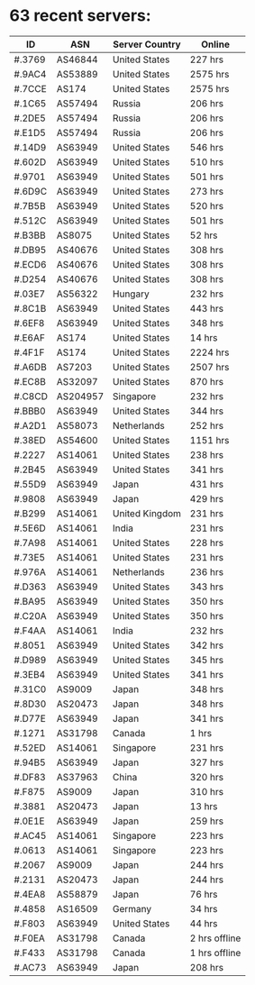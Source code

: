 # 63 recent servers:

| ID | ASN | Server Country | Online |
| ------ | ------ | ------ | ------ |
| #.3769 | AS46844 | United States | 227 hrs |
| #.9AC4 | AS53889 | United States | 2575 hrs |
| #.7CCE | AS174 | United States | 2575 hrs |
| #.1C65 | AS57494 | Russia | 206 hrs |
| #.2DE5 | AS57494 | Russia | 206 hrs |
| #.E1D5 | AS57494 | Russia | 206 hrs |
| #.14D9 | AS63949 | United States | 546 hrs |
| #.602D | AS63949 | United States | 510 hrs |
| #.9701 | AS63949 | United States | 501 hrs |
| #.6D9C | AS63949 | United States | 273 hrs |
| #.7B5B | AS63949 | United States | 520 hrs |
| #.512C | AS63949 | United States | 501 hrs |
| #.B3BB | AS8075 | United States | 52 hrs |
| #.DB95 | AS40676 | United States | 308 hrs |
| #.ECD6 | AS40676 | United States | 308 hrs |
| #.D254 | AS40676 | United States | 308 hrs |
| #.03E7 | AS56322 | Hungary | 232 hrs |
| #.8C1B | AS63949 | United States | 443 hrs |
| #.6EF8 | AS63949 | United States | 348 hrs |
| #.E6AF | AS174 | United States | 14 hrs |
| #.4F1F | AS174 | United States | 2224 hrs |
| #.A6DB | AS7203 | United States | 2507 hrs |
| #.EC8B | AS32097 | United States | 870 hrs |
| #.C8CD | AS204957 | Singapore | 232 hrs |
| #.BBB0 | AS63949 | United States | 344 hrs |
| #.A2D1 | AS58073 | Netherlands | 252 hrs |
| #.38ED | AS54600 | United States | 1151 hrs |
| #.2227 | AS14061 | United States | 238 hrs |
| #.2B45 | AS63949 | United States | 341 hrs |
| #.55D9 | AS63949 | Japan | 431 hrs |
| #.9808 | AS63949 | Japan | 429 hrs |
| #.B299 | AS14061 | United Kingdom | 231 hrs |
| #.5E6D | AS14061 | India | 231 hrs |
| #.7A98 | AS14061 | United States | 228 hrs |
| #.73E5 | AS14061 | United States | 231 hrs |
| #.976A | AS14061 | Netherlands | 236 hrs |
| #.D363 | AS63949 | United States | 343 hrs |
| #.BA95 | AS63949 | United States | 350 hrs |
| #.C20A | AS63949 | United States | 350 hrs |
| #.F4AA | AS14061 | India | 232 hrs |
| #.8051 | AS63949 | United States | 342 hrs |
| #.D989 | AS63949 | United States | 345 hrs |
| #.3EB4 | AS63949 | United States | 341 hrs |
| #.31C0 | AS9009 | Japan | 348 hrs |
| #.8D30 | AS20473 | Japan | 348 hrs |
| #.D77E | AS63949 | Japan | 341 hrs |
| #.1271 | AS31798 | Canada | 1 hrs |
| #.52ED | AS14061 | Singapore | 231 hrs |
| #.94B5 | AS63949 | Japan | 327 hrs |
| #.DF83 | AS37963 | China | 320 hrs |
| #.F875 | AS9009 | Japan | 310 hrs |
| #.3881 | AS20473 | Japan | 13 hrs |
| #.0E1E | AS63949 | Japan | 259 hrs |
| #.AC45 | AS14061 | Singapore | 223 hrs |
| #.0613 | AS14061 | Singapore | 223 hrs |
| #.2067 | AS9009 | Japan | 244 hrs |
| #.2131 | AS20473 | Japan | 244 hrs |
| #.4EA8 | AS58879 | Japan | 76 hrs |
| #.4858 | AS16509 | Germany | 34 hrs |
| #.F803 | AS63949 | United States | 44 hrs |
| #.F0EA | AS31798 | Canada | 2 hrs offline |
| #.F433 | AS31798 | Canada | 1 hrs offline |
| #.AC73 | AS63949 | Japan | 208 hrs |

